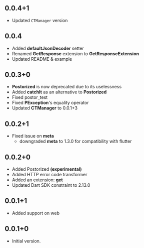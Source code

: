 ## 0.0.4+1
- Updated `CTManager` version
## 0.0.4
- Added **defaultJsonDecoder** setter
- Renamed **GetResponse** extension to **GetResponseExtension**
- Updated README & example
## 0.0.3+0
- **Postorized** is now deprecated due to its uselessness
- Added **catchIt** as an alternative to **Postorized**
- Fixed postor_test
- Fixed **PException**'s equality operator
- Updated **CTManager** to 0.0.1+3
## 0.0.2+1
- Fixed issue on **meta**
    - downgraded **meta** to 1.3.0 for compatibility with flutter

## 0.0.2+0
- Added Postorized **(experimental)**
- Added HTTP error code transformer
- Added an extension: **get**
- Updated Dart SDK constraint to 2.13.0

## 0.0.1+1

- Added support on web

## 0.0.1+0

- Initial version.
